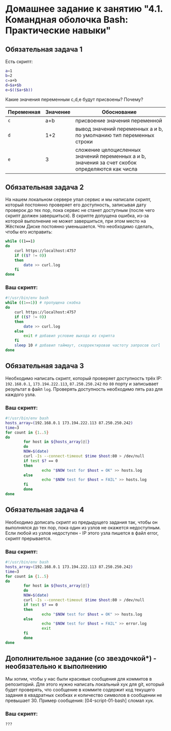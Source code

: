 # Домашнее задание к занятию "4.1. Командная оболочка Bash: Практические навыки"

## Обязательная задача 1

Есть скрипт:
```bash
a=1
b=2
c=a+b
d=$a+$b
e=$(($a+$b))
```

Какие значения переменным c,d,e будут присвоены? Почему?

| Переменная  | Значение | Обоснование |
| ------------- | ------------- | ------------- |
| `c`  | a+b  | присвоение значения переменной |
| `d`  | 1+2  | вывод значений переменных a и b, по умолчанию тип переменных строки |
| `e`  | 3  | сложение целоцисленных значений переменных a и b, значения за счет скобок определяются как числа |


## Обязательная задача 2
На нашем локальном сервере упал сервис и мы написали скрипт, который постоянно проверяет его доступность, записывая дату проверок до тех пор, пока сервис не станет доступным (после чего скрипт должен завершиться). В скрипте допущена ошибка, из-за которой выполнение не может завершиться, при этом место на Жёстком Диске постоянно уменьшается. Что необходимо сделать, чтобы его исправить:
```bash
while ((1==1)
do
	curl https://localhost:4757
	if (($? != 0))
	then
		date >> curl.log
	fi
done
```

### Ваш скрипт:
```bash
#!/usr/bin/env bash
while ((1==1)) # пропущена скобка
do
	curl https://localhost:4757
	if (($? != 0))
	then
		date >> curl.log
	else
		exit # добавил условие выхода из скрипта
	fi
	sleep 10 # добавил таймаут, скорректировав частоту запросов curl
done
```

## Обязательная задача 3
Необходимо написать скрипт, который проверяет доступность трёх IP: `192.168.0.1`, `173.194.222.113`, `87.250.250.242` по `80` порту и записывает результат в файл `log`. Проверять доступность необходимо пять раз для каждого узла.

### Ваш скрипт:
```bash
#!/usr/bin/env bash
hosts_array=(192.168.0.1 173.194.222.113 87.250.250.242)
time=3
for count in {1..5}
do
        for host in ${hosts_array[@]}
        do
        NOW=$(date)
        curl -Is --connect-timeout $time $host:80 > /dev/null
        if test $? == 0
        then
                echo "$NOW test for $host = OK" >> hosts.log
        else
                echo "$NOW test for $host = FAIL" >> hosts.log
        fi
        done
done
```

## Обязательная задача 4
Необходимо дописать скрипт из предыдущего задания так, чтобы он выполнялся до тех пор, пока один из узлов не окажется недоступным. Если любой из узлов недоступен - IP этого узла пишется в файл error, скрипт прерывается.

### Ваш скрипт:
```bash
#!/usr/bin/env bash
hosts_array=(192.168.0.1 173.194.222.113 87.250.250.242)
time=3
for count in {1..5}
do
        for host in ${hosts_array[@]}
        do
        NOW=$(date)
        curl -Is --connect-timeout $time $host:80 > /dev/null
        if test $? == 0
        then
                echo "$NOW test for $host = OK" >> hosts.log
        else
                echo "$NOW test for $host = FAIL" >> error.log
                exit
        fi
        done
done
```

## Дополнительное задание (со звездочкой*) - необязательно к выполнению

Мы хотим, чтобы у нас были красивые сообщения для коммитов в репозиторий. Для этого нужно написать локальный хук для git, который будет проверять, что сообщение в коммите содержит код текущего задания в квадратных скобках и количество символов в сообщении не превышает 30. Пример сообщения: \[04-script-01-bash\] сломал хук.

### Ваш скрипт:
```bash
???
```
